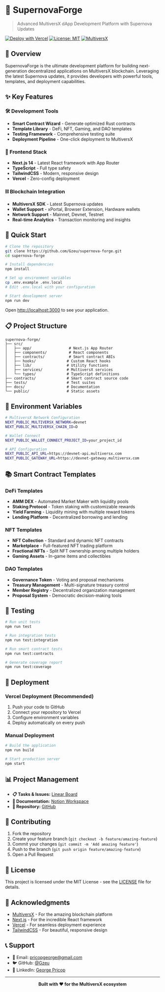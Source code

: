 # 🚀 SupernovaForge

> Advanced MultiversX dApp Development Platform with Supernova Updates

[![Deploy with Vercel](https://vercel.com/button)](https://vercel.com/new/clone?repository-url=https%3A%2F%2Fgithub.com%2FGzeu%2Fsupernova-forge)
[![License: MIT](https://img.shields.io/badge/License-MIT-yellow.svg)](https://opensource.org/licenses/MIT)
[![MultiversX](https://img.shields.io/badge/MultiversX-Supernova-blue)](https://multiversx.com/)

## 🌟 Overview

SupernovaForge is the ultimate development platform for building next-generation decentralized applications on MultiversX blockchain. Leveraging the latest Supernova updates, it provides developers with powerful tools, templates, and deployment capabilities.

## ✨ Key Features

### 🛠️ Development Tools
- **Smart Contract Wizard** - Generate optimized Rust contracts
- **Template Library** - DeFi, NFT, Gaming, and DAO templates
- **Testing Framework** - Comprehensive testing suite
- **Deployment Pipeline** - One-click deployment to MultiversX

### 🎨 Frontend Stack
- **Next.js 14** - Latest React framework with App Router
- **TypeScript** - Full type safety
- **TailwindCSS** - Modern, responsive design
- **Vercel** - Zero-config deployment

### ⛓️ Blockchain Integration
- **MultiversX SDK** - Latest Supernova updates
- **Wallet Support** - xPortal, Browser Extension, Hardware wallets
- **Network Support** - Mainnet, Devnet, Testnet
- **Real-time Analytics** - Transaction monitoring and insights

## 🚀 Quick Start

```bash
# Clone the repository
git clone https://github.com/Gzeu/supernova-forge.git
cd supernova-forge

# Install dependencies
npm install

# Set up environment variables
cp .env.example .env.local
# Edit .env.local with your configuration

# Start development server
npm run dev
```

Open [http://localhost:3000](http://localhost:3000) to see your application.

## 📋 Project Structure

```
supernova-forge/
├── src/
│   ├── app/                 # Next.js App Router
│   ├── components/          # React components
│   ├── contracts/           # Smart contract ABIs
│   ├── hooks/              # Custom React hooks
│   ├── lib/                # Utility functions
│   ├── services/           # MultiversX services
│   └── types/              # TypeScript definitions
├── contracts/              # Smart contract source code
├── tests/                  # Test suites
├── docs/                   # Documentation
└── public/                 # Static assets
```

## 🔧 Environment Variables

```bash
# MultiversX Network Configuration
NEXT_PUBLIC_MULTIVERSX_NETWORK=devnet
NEXT_PUBLIC_MULTIVERSX_CHAIN_ID=D

# Wallet Connect
NEXT_PUBLIC_WALLET_CONNECT_PROJECT_ID=your_project_id

# API Configuration
NEXT_PUBLIC_API_URL=https://devnet-api.multiversx.com
NEXT_PUBLIC_GATEWAY_URL=https://devnet-gateway.multiversx.com
```

## 📚 Smart Contract Templates

### DeFi Templates
- **AMM DEX** - Automated Market Maker with liquidity pools
- **Staking Protocol** - Token staking with customizable rewards
- **Yield Farming** - Liquidity mining with multiple reward tokens
- **Lending Platform** - Decentralized borrowing and lending

### NFT Templates
- **NFT Collection** - Standard and dynamic NFT contracts
- **Marketplace** - Full-featured NFT trading platform
- **Fractional NFTs** - Split NFT ownership among multiple holders
- **Gaming Assets** - In-game items and collectibles

### DAO Templates
- **Governance Token** - Voting and proposal mechanisms
- **Treasury Management** - Multi-signature treasury control
- **Member Registry** - Decentralized organization management
- **Proposal System** - Democratic decision-making tools

## 🧪 Testing

```bash
# Run unit tests
npm run test

# Run integration tests
npm run test:integration

# Run smart contract tests
npm run test:contracts

# Generate coverage report
npm run test:coverage
```

## 🚀 Deployment

### Vercel Deployment (Recommended)

1. Push your code to GitHub
2. Connect your repository to Vercel
3. Configure environment variables
4. Deploy automatically on every push

### Manual Deployment

```bash
# Build the application
npm run build

# Start production server
npm start
```

## 📊 Project Management

- **📋 Tasks & Issues:** [Linear Board](https://linear.app/gpz/project/fed0da9f-406b-4258-aa0b-4057c31f3be1)
- **📖 Documentation:** [Notion Workspace](https://www.notion.so/273c2a544835812485f5cc38b6790c3a)
- **🔧 Repository:** [GitHub](https://github.com/Gzeu/supernova-forge)

## 🤝 Contributing

1. Fork the repository
2. Create your feature branch (`git checkout -b feature/amazing-feature`)
3. Commit your changes (`git commit -m 'Add amazing feature'`)
4. Push to the branch (`git push origin feature/amazing-feature`)
5. Open a Pull Request

## 📄 License

This project is licensed under the MIT License - see the [LICENSE](LICENSE) file for details.

## 🙏 Acknowledgments

- [MultiversX](https://multiversx.com/) - For the amazing blockchain platform
- [Next.js](https://nextjs.org/) - For the incredible React framework
- [Vercel](https://vercel.com/) - For seamless deployment experience
- [TailwindCSS](https://tailwindcss.com/) - For beautiful, responsive design

## 📞 Support

- 📧 Email: pricopgeorge@gmail.com
- 🐦 GitHub: [@Gzeu](https://github.com/Gzeu)
- 💼 LinkedIn: [George Pricop](https://linkedin.com/in/george-pricop)

---

<div align="center">
  <strong>Built with ❤️ for the MultiversX ecosystem</strong>
</div>